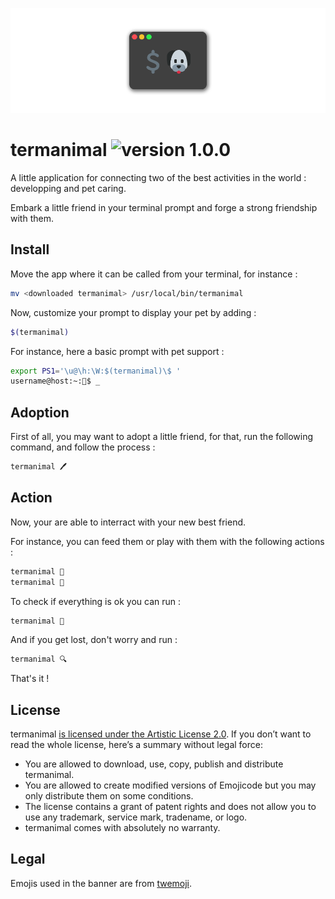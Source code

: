 ![termanimal banner](banner.png)

# termanimal ![version 1.0.0](https://img.shields.io/badge/version-1.0.0-blue.svg)

A little application for connecting two of the best activities in the world : developping and pet caring.

Embark a little friend in your terminal prompt and forge a strong friendship with them.

## Install
Move the app where it can be called from your terminal, for instance :

```sh
mv <downloaded termanimal> /usr/local/bin/termanimal
```

Now, customize your prompt to display your pet by adding :

```sh
$(termanimal)
```

For instance, here a basic prompt with pet support :

```sh
export PS1='\u@\h:\W:$(termanimal)\$ '
username@host:~:🐶$ _
```

## Adoption
First of all, you may want to adopt a little friend, for that, run the following command, and follow the process :

```sh
termanimal 🖊
```

## Action
Now, your are able to interract with your new best friend.

For instance, you can feed them or play with them with the following actions :

```sh
termanimal 🍏
termanimal 🥏
```

To check if everything is ok you can run :

```sh
termanimal 👋
```

And if you get lost, don't worry and run :

```sh
termanimal 🔍
```

That's it !

## License
termanimal [is licensed under the Artistic License 2.0](LICENSE).
If you don’t want to read the whole license, here’s a summary without legal force:

- You are allowed to download, use, copy, publish and distribute termanimal.
- You are allowed to create modified versions of Emojicode but you may only distribute them on some conditions.
-  The license contains a grant of patent rights and does not allow you to use any trademark, service mark, tradename, or logo.
- termanimal comes with absolutely no warranty.

## Legal

Emojis used in the banner are from [twemoji](https://github.com/twitter/twemoji).
